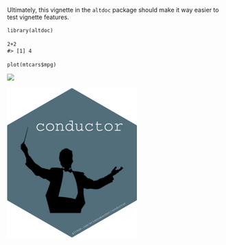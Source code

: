Ultimately, this vignette in the `altdoc` package should make it way
easier to test vignette features.

    library(altdoc)

    2+2
    #> [1] 4

    plot(mtcars$mpg)

![](vignette_testing_files/figure-markdown_strict/plot-1.png)

![test-logo](images/hex-conductor.png)
